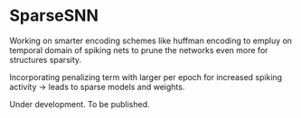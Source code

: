 # SparseSNN

Working on smarter encoding schemes like huffman encoding to empluy on temporal domain of spiking nets to prune the networks even more for structures sparsity.

Incorporating penalizing term with larger per epoch for increased spiking activity -> leads to sparse models and weights.

Under development. To be published.
